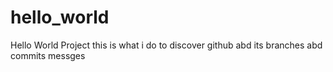 # hello_world
Hello World Project
this is what i do to discover github abd its branches abd commits messges

